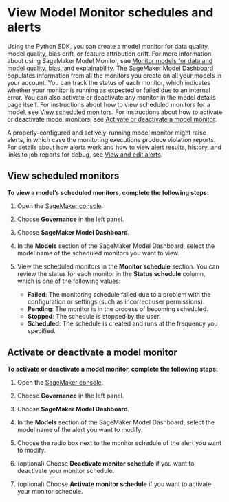 # View Model Monitor schedules and alerts<a name="model-dashboard-schedule"></a>

Using the Python SDK, you can create a model monitor for data quality, model quality, bias drift, or feature attribution drift\. For more information about using SageMaker Model Monitor, see [Monitor models for data and model quality, bias, and explainability](model-monitor.md)\. The SageMaker Model Dashboard populates information from all the monitors you create on all your models in your account\. You can track the status of each monitor, which indicates whether your monitor is running as expected or failed due to an internal error\. You can also activate or deactivate any monitor in the model details page itself\. For instructions about how to view scheduled monitors for a model, see [View scheduled monitors](#model-dashboard-schedule-view)\. For instructions about how to activate or deactivate model monitors, see [Activate or deactivate a model monitor](#model-dashboard-schedule-activate)\.

A properly\-configured and actively\-running model monitor might raise alerts, in which case the monitoring executions produce violation reports\. For details about how alerts work and how to view alert results, history, and links to job reports for debug, see [View and edit alerts](model-dashboard-alerts.md)\.

## View scheduled monitors<a name="model-dashboard-schedule-view"></a>

**To view a model’s scheduled monitors, complete the following steps:**

1. Open the [SageMaker console](https://console.aws.amazon.com/sagemaker/)\.

1. Choose **Governance** in the left panel\.

1. Choose **SageMaker Model Dashboard**\.

1. In the **Models** section of the SageMaker Model Dashboard, select the model name of the scheduled monitors you want to view\.

1. View the scheduled monitors in the **Monitor schedule** section\. You can review the status for each monitor in the **Status schedule** column, which is one of the following values:
   + **Failed**: The monitoring schedule failed due to a problem with the configuration or settings \(such as incorrect user permissions\)\.
   + **Pending**: The monitor is in the process of becoming scheduled\.
   + **Stopped**: The schedule is stopped by the user\.
   + **Scheduled**: The schedule is created and runs at the frequency you specified\.

## Activate or deactivate a model monitor<a name="model-dashboard-schedule-activate"></a>

**To activate or deactivate a model monitor, complete the following steps:**

1. Open the [SageMaker console](https://console.aws.amazon.com/sagemaker/)\.

1. Choose **Governance** in the left panel\.

1. Choose **SageMaker Model Dashboard**\.

1. In the **Models** section of the SageMaker Model Dashboard, select the model name of the alert you want to modify\.

1. Choose the radio box next to the monitor schedule of the alert you want to modify\.

1. \(optional\) Choose **Deactivate monitor schedule** if you want to deactivate your monitor schedule\.

1. \(optional\) Choose **Activate monitor schedule** if you want to activate your monitor schedule\.